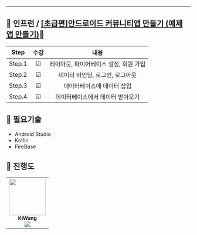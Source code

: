 
---

## 🦝 인프런 / <a href="https://www.inflearn.com/course/%EC%95%88%EB%93%9C%EB%A1%9C%EC%9D%B4%EB%93%9C-%EC%BD%94%ED%8B%80%EB%A6%B0-%EC%BB%A4%EB%AE%A4%EB%8B%88%ED%8B%B0%EC%95%B1/dashboard">[초급편]안드로이드 커뮤니티앱 만들기 (예제 앱 만들기)</a>🦝

| Step | 수강 | 내용 |
|:--:|:--:|:--:|
| Step.1 | ☑ | 레이아웃, 파이어베이스 설정, 회원 가입 |
| Step.2 | ☑ | 데이터 바인딩, 로그인, 로그아웃 |
| Step.3 | ☑ | 데이터베이스에 데이터 삽입 |
| Step.4 | ☑ | 데이터베이스에서 데이터 받아오기 |


## 🦝 필요기술
- Android Studio
- Kotlin
- FireBase


## 🦝 진행도
<table>
  <tr>
    <td align="center">
        <a href="https://github.com/Leewang31">
            <img src="https://avatars.githubusercontent.com/Leewang31?v=4" width="100px;" alt=""/>
            <br />
            <sub><b>KiWang</b>
            <br>
            <img src="https://us-central1-progress-markdown.cloudfunctions.net/progress/100" />
            </sub>
        </a>
        <br/>
    </td>
      </td>
  </tr>
</table>
